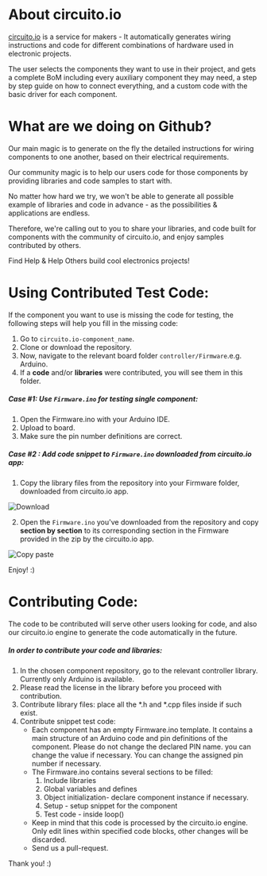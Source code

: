 # About circuito.io
[circuito.io](https://www.circuito.io) is a service for makers - It automatically generates wiring instructions and code for different combinations of hardware used in electronic projects.

The user selects the components they want to use in their project, and gets a complete BoM including every auxiliary component they may need, a step by step guide on how to connect everything, and a custom code with the basic driver for each component.

# What are we doing on Github?
Our main magic is to generate on the fly the detailed instructions for wiring components to one another, based on their electrical requirements.

Our community magic is to help our users code for those components by providing libraries and code samples to start with.

No matter how hard we try, we won't be able to generate all possible example of libraries and code in advance - as the possibilities & applications are endless.

Therefore, we're calling out to you to share your libraries, and code built for components with the community of circuito.io, and enjoy samples contributed by others.

Find Help & Help Others build cool electronics projects!

# Using Contributed Test Code:
If the component you want to use is missing the code for testing, the following steps will help you fill in the missing code:
1. Go to `circuito.io-component_name`.
2. Clone or download the repository. 
4. Now, navigate to the relevant board folder `controller/Firmware`.e.g. Arduino.
5. If a **code** and/or **libraries** were contributed, you will see them in this folder. 

##### Case #1: Use `Firmware.ino` for testing single component:
1. Open the Firmware.ino with your Arduino IDE.
2. Upload to board.
3. Make sure the pin number definitions are correct.


##### Case #2 : Add code snippet to `Firmware.ino` downloaded from circuito.io app:
1. Copy the library files from the repository into your Firmware folder, downloaded from circuito.io app.

![Download](https://s3-us-west-2.amazonaws.com/ux-ui/gifs/download.gif)

2. Open the `Firmware.ino` you've downloaded from the repository and copy **section by section** to its corresponding section in the Firmware provided in the zip by the circuito.io app.

![Copy paste](	https://s3-us-west-2.amazonaws.com/ux-ui/gifs/co_paste.gif)

Enjoy! :)

# Contributing Code:
The code to be contributed will serve other users looking for code, and also our circuito.io engine to generate the code automatically in the future.

##### In order to contribute your code and libraries:
1. In the chosen component repository, go to the relevant controller library. Currently only Arduino is available.
2. Please read the license in the library before you proceed with contribution.
3. Contribute library files: place all the *.h and *.cpp files inside if such exist.
4. Contribute snippet test code: 
    - Each component has an empty Firmware.ino template. It contains a main structure of an Arduino code and pin definitions of the component. Please do not change the declared PIN name. you can change the value if necessary. You can change the assigned pin number if necessary.  
    - The Firmware.ino contains several sections to be filled:
        1. Include libraries
        2. Global variables and defines
        3. Object initialization- declare component instance if necessary.
        4. Setup - setup snippet for the component
        5. Test code - inside loop()
    - Keep in mind that this code is processed by the circuito.io engine. Only edit lines within specified code blocks, other changes will be discarded.
    - Send us a pull-request.

Thank you! :)






